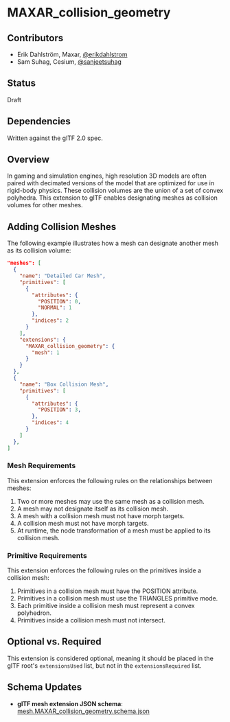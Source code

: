# MAXAR_collision_geometry

## Contributors

* Erik Dahlström, Maxar, [@erikdahlstrom](https://github.com/erikdahlstrom)
* Sam Suhag, Cesium, [@sanjeetsuhag](https://github.com/sanjeetsuhag)

## Status

Draft

## Dependencies

Written against the glTF 2.0 spec.

## Overview

In gaming and simulation engines, high resolution 3D models are often paired with decimated versions of the model that are optimized for use in rigid-body physics. These collision volumes are the union of a set of convex polyhedra. This extension to glTF enables designating meshes as collision volumes for other meshes.

## Adding Collision Meshes

The following example illustrates how a mesh can designate another mesh as its collision volume:

```json
"meshes": [
  {
    "name": "Detailed Car Mesh",
    "primitives": [
      {
        "attributes": {
          "POSITION": 0,
          "NORMAL": 1
        },
        "indices": 2
      }
    ],
    "extensions": {
      "MAXAR_collision_geometry": {
        "mesh": 1
      }
    }
  },
  {
    "name": "Box Collision Mesh",
    "primitives": [
      {
        "attributes": {
          "POSITION": 3,
        },
        "indices": 4
      }
    ]
  },
]
```

### Mesh Requirements

This extension enforces the following rules on the relationships between meshes:

1. Two or more meshes may use the same mesh as a collision mesh.
2. A mesh may not designate itself as its collision mesh.
3. A mesh with a collision mesh must not have morph targets.
4. A collision mesh must not have morph targets.
7. At runtime, the node transformation of a mesh must be applied to its collision mesh.

### Primitive Requirements

This extension enforces the following rules on the primitives inside a collision mesh:

1. Primitives in a collision mesh must have the POSITION attribute.
2. Primitives in a collision mesh must use the TRIANGLES primitive mode.
3. Each primitive inside a collision mesh must represent a convex polyhedron.
4. Primitives inside a collision mesh must not intersect.

## Optional vs. Required

This extension is considered optional, meaning it should be placed in the glTF root's `extensionsUsed` list, but not in the `extensionsRequired` list.

## Schema Updates

- **glTF mesh extension JSON schema**: [mesh.MAXAR_collision_geometry.schema.json](schema/mesh.MAXAR_collision_geometry.schema.json)
